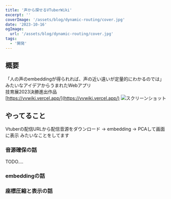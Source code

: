 ```yaml
---
title: '声から探せるVTuberWiki'
excerpt: ''
coverImage: '/assets/blog/dynamic-routing/cover.jpg'
date: '2023-10-16'
ogImage:
  url: '/assets/blog/dynamic-routing/cover.jpg'
tags:
  - '開発'
---
```


## 概要
「人の声のembeddingが得られれば、声の近い遠いが定量的にわかるのでは」みたいなアイデアからうまれたWebアプリ   
技育展2023決勝進出作品  
[https://vvwiki.vercel.app/](https://vvwiki.vercel.app/)
![スクリーンショット](../../assets/blog/001/screenshot.png)

## やってること
Vtuberの配信URLから配信音源をダウンロード → embedding → PCAして画面に表示 みたいなことをしてます

### 音源確保の話
TODO....

### embeddingの話

### 座標圧縮と表示の話



